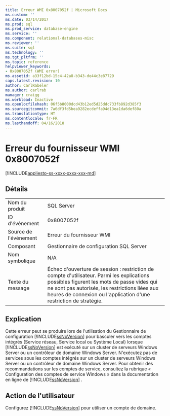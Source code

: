 ```yaml
---
title: Erreur WMI 0x8007052f | Microsoft Docs
ms.custom: ''
ms.date: 03/14/2017
ms.prod: sql
ms.prod_service: database-engine
ms.service: ''
ms.component: relational-databases-misc
ms.reviewer: ''
ms.suite: sql
ms.technology: ''
ms.tgt_pltfrm: ''
ms.topic: reference
helpviewer_keywords:
- 0x8007052f (WMI error)
ms.assetid: a33f12bd-15c4-42a8-b343-de44c3e87729
caps.latest.revision: 10
author: CarlRabeler
ms.author: carlrab
manager: craigg
ms.workload: Inactive
ms.openlocfilehash: 06f5b8000dcd43b12ed5d25ddc733fb892d385f3
ms.sourcegitcommit: 7a6df3fd5bea9282ecdeffa94d13ea1da6def80a
ms.translationtype: HT
ms.contentlocale: fr-FR
ms.lasthandoff: 04/16/2018
---
```

# <a name="wmi-provider-error-0x8007052f"></a>Erreur du fournisseur WMI 0x8007052f
[!INCLUDE[appliesto-ss-xxxx-xxxx-xxx-md](../includes/appliesto-ss-xxxx-xxxx-xxx-md.md)]
    
## <a name="details"></a>Détails  
  
|||  
|-|-|  
|Nom du produit|SQL Server|  
|ID d'événement|0x8007052f|  
|Source de l'événement|Erreur du fournisseur WMI|  
|Composant|Gestionnaire de configuration SQL Server|  
|Nom symbolique|N/A|  
|Texte du message|Échec d'ouverture de session : restriction de compte d'utilisateur. Parmi les explications possibles figurent les mots de passe vides qui ne sont pas autorisés, les restrictions liées aux heures de connexion ou l'application d'une restriction de stratégie.|  
  
## <a name="explanation"></a>Explication  
 Cette erreur peut se produire lors de l'utilisation du Gestionnaire de configuration [!INCLUDE[ssNoVersion](../includes/ssnoversion-md.md)] pour basculer vers les comptes intégrés (Service réseau, Service local ou Système Local) lorsque [!INCLUDE[ssNoVersion](../includes/ssnoversion-md.md)] est exécuté sur un cluster de serveurs Windows Server ou un contrôleur de domaine Windows Server. N'exécutez pas de services sous les comptes intégrés sur un cluster de serveurs Windows Server ou un contrôleur de domaine Windows Server. Pour obtenir des recommandations sur les comptes de service, consultez la rubrique « Configuration des comptes de service Windows » dans la documentation en ligne de [!INCLUDE[ssNoVersion](../includes/ssnoversion-md.md)] .  
  
## <a name="user-action"></a>Action de l'utilisateur  
 Configurez [!INCLUDE[ssNoVersion](../includes/ssnoversion-md.md)] pour utiliser un compte de domaine.  
  
  
